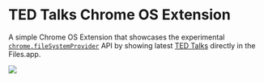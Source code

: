 # TED Talks Chrome OS Extension

A simple Chrome OS Extension that showcases the experimental [`chrome.fileSystemProvider`](https://developer.chrome.com/extensions/fileSystemProvider) API by showing latest [TED Talks](https://www.ted.com/talks) directly in the Files.app.

<img src="https://raw.githubusercontent.com/beaufortfrancois/ted-talks-chrome-extension/master/screenshot.png">
